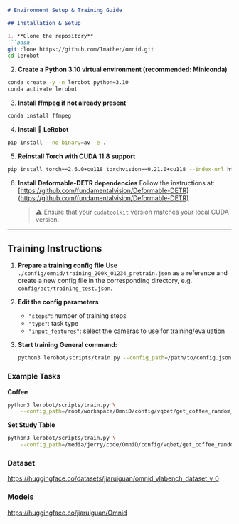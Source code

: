 ````markdown
# Environment Setup & Training Guide

## Installation & Setup

1. **Clone the repository**
```bash
git clone https://github.com/1mather/omnid.git
cd lerobot
````

2. **Create a Python 3.10 virtual environment (recommended: Miniconda)**

```bash
conda create -y -n lerobot python=3.10
conda activate lerobot
```

3. **Install ffmpeg if not already present**

```bash
conda install ffmpeg
```

4. **Install 🤗 LeRobot**

```bash
pip install --no-binary=av -e .
```

5. **Reinstall Torch with CUDA 11.8 support**

```bash
pip install torch==2.6.0+cu118 torchvision==0.21.0+cu118 --index-url https://download.pytorch.org/whl/cu118
```

6. **Install Deformable-DETR dependencies**
   Follow the instructions at: [https://github.com/fundamentalvision/Deformable-DETR](https://github.com/fundamentalvision/Deformable-DETR)

   > ⚠️ Ensure that your `cudatoolkit` version matches your local CUDA version.

---

## Training Instructions

1. **Prepare a training config file**
   Use `./config/omnid/training_200k_01234_pretrain.json` as a reference and create a new config file in the corresponding directory, e.g. `config/act/training_test.json`.

2. **Edit the config parameters**

   * `"steps"`: number of training steps
   * `"type"`: task type
   * `"input_features"`: select the cameras to use for training/evaluation

3. **Start training**
   **General command:**

   ```bash
   python3 lerobot/scripts/train.py --config_path=/path/to/config.json
   ```

### Example Tasks

**Coffee**

```bash
python3 lerobot/scripts/train.py \
    --config_path=/root/workspace/OmniD/config/vqbet/get_coffee_random_pos_100/training_200k_01234_pretrain.json
```

**Set Study Table**

```bash
python3 lerobot/scripts/train.py \
    --config_path=/media/jerry/code/OmniD/config/vqbet/get_coffee_random_pos_100/training_200k_01234_pretrain.json
```



### Dataset
https://huggingface.co/datasets/jiaruiguan/omnid_vlabench_dataset_v_0

### Models
https://huggingface.co/jiaruiguan/Omnid




